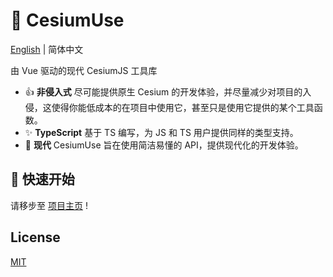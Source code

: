 # :tada: CesiumUse

[English](./README.md) | 简体中文

由 Vue 驱动的现代 CesiumJS 工具库

- :+1: **非侵入式** 尽可能提供原生 Cesium 的开发体验，并尽量减少对项目的入侵，这使得你能低成本的在项目中使用它，甚至只是使用它提供的某个工具函数。
- :sparkles: **TypeScript** 基于 TS 编写，为 JS 和 TS 用户提供同样的类型支持。
- :rocket: **现代** CesiumUse 旨在使用简洁易懂的 API，提供现代化的开发体验。

## :memo: 快速开始

请移步至 [项目主页](https://s3xysteak.github.io/cesium-use/zh/) !

## License

[MIT](https://opensource.org/licenses/MIT)
